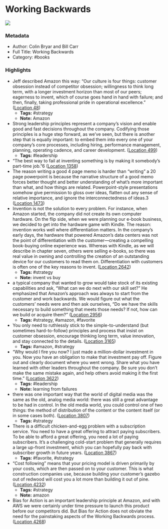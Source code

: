 # Working Backwards

![](https://m.media-amazon.com/images/I/81iTklmD68L._SY160.jpg)

### Metadata

- Author: Colin Bryar and Bill Carr
- Full Title: Working Backwards
- Category: #books

### Highlights

- Jeff described Amazon this way: “Our culture is four things: customer obsession instead of competitor obsession; willingness to think long term, with a longer investment horizon than most of our peers; eagerness to invent, which of course goes hand in hand with failure; and then, finally, taking professional pride in operational excellence.” ([Location 48](https://readwise.io/to_kindle?action=open&asin=B08BYCQBZN&location=48))
    - **Tags:** #strategy
    - **Note:** Amazon
- Strong leadership principles represent a company’s vision and enable good and fast decisions throughout the company. Codifying those principles is a huge step forward, as we’ve seen, but there is another step that is equally important: to embed them into every one of your company’s core processes, including hiring, performance management, planning, operating cadence, and career development. ([Location 499](https://readwise.io/to_kindle?action=open&asin=B08BYCQBZN&location=499))
    - **Tags:** #leadership
- “The best way to fail at inventing something is by making it somebody’s part-time job.”6 ([Location 1358](https://readwise.io/to_kindle?action=open&asin=B08BYCQBZN&location=1358))
- The reason writing a good 4 page memo is harder than “writing” a 20 page powerpoint is because the narrative structure of a good memo forces better thought and better understanding of what’s more important than what, and how things are related. Powerpoint-style presentations somehow give permission to gloss over ideas, flatten out any sense of relative importance, and ignore the interconnectedness of ideas.3 ([Location 1473](https://readwise.io/to_kindle?action=open&asin=B08BYCQBZN&location=1473))
- Invention is not the solution to every problem. For instance, when Amazon started, the company did not create its own computer hardware. On the flip side, when we were planning our e-book business, we decided to get into the hardware game with Kindle. The reason: invention works well where differentiation matters. In the company’s early days, the hardware that powered Amazon’s data centers was not the point of differentiation with the customer—creating a compelling book-buying online experience was. Whereas with Kindle, as we will describe in chapter seven, others were selling e-books, so there was real value in owning and controlling the creation of an outstanding device for our customers to read them on. Differentiation with customers is often one of the key reasons to invent. ([Location 2642](https://readwise.io/to_kindle?action=open&asin=B08BYCQBZN&location=2642))
    - **Tags:** #strategy
    - **Note:** invent vs buy
- a typical company that wanted to grow would take stock of its existing capabilities and ask, “What can we do next with our skill set?” He emphasized that Amazon’s approach was always to start from the customer and work backwards. We would figure out what the customers’ needs were and then ask ourselves, “Do we have the skills necessary to build something that meets those needs? If not, how can we build or acquire them?” ([Location 2956](https://readwise.io/to_kindle?action=open&asin=B08BYCQBZN&location=2956))
    - **Tags:** #strategy, #amazon, #favorite
- You only need to ruthlessly stick to the simple-to-understand (but sometimes hard-to-follow) principles and process that insist on customer obsession, encourage thinking long term, value innovation, and stay connected to the details. ([Location 3165](https://readwise.io/to_kindle?action=open&asin=B08BYCQBZN&location=3165))
    - **Tags:** #amazon, #strategy
- “Why would I fire you now? I just made a million-dollar investment in you. Now you have an obligation to make that investment pay off. Figure out and clearly document where you went wrong. Share what you have learned with other leaders throughout the company. Be sure you don’t make the same mistake again, and help others avoid making it the first time.” ([Location 3622](https://readwise.io/to_kindle?action=open&asin=B08BYCQBZN&location=3622))
    - **Tags:** #leadership
    - **Note:** learning from failures
- there was one important way that the world of digital media was the same as the old, analog media world: there was still a great advantage to be had in control. In the old media world, you could control one of two things: the method of distribution of the content or the content itself (or in some cases both). ([Location 3807](https://readwise.io/to_kindle?action=open&asin=B08BYCQBZN&location=3807))
    - **Tags:** #strategy
- There is a difficult chicken-and-egg problem with a subscription service. You need to have a great offering to attract paying subscribers. To be able to afford a great offering, you need a lot of paying subscribers. It’s a challenging cold-start problem that generally requires a large up-front investment, which you can hopefully pay back with subscriber growth in future years. ([Location 3867](https://readwise.io/to_kindle?action=open&asin=B08BYCQBZN&location=3867))
    - **Tags:** #favorite, #strategy
- “Cost following” means that your pricing model is driven primarily by your costs, which are then passed on to your customer. This is what construction companies use, because building your customer’s gazebo out of redwood will cost you a lot more than building it out of pine. ([Location 4232](https://readwise.io/to_kindle?action=open&asin=B08BYCQBZN&location=4232))
    - **Tags:** #strategy
    - **Note:** amazon
- Bias for Action is an important leadership principle at Amazon, and with AWS we were certainly under time pressure to launch this product before our competitors did. But Bias for Action does not obviate the need for the painstaking aspects of the Working Backwards process. ([Location 4268](https://readwise.io/to_kindle?action=open&asin=B08BYCQBZN&location=4268))
